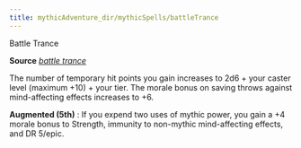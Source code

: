 ```yaml
---
title: mythicAdventure_dir/mythicSpells/battleTrance
---
```

Battle Trance

**Source** [_battle trance_](advancedRaceGuid_dir/coreRaces/halfOrcs#_battle-trance)

The number of temporary hit points you gain increases to 2d6 + your caster level (maximum +10) + your tier. The morale bonus on saving throws against mind-affecting effects increases to +6.

**Augmented (5th)** : If you expend two uses of mythic power, you gain a +4 morale bonus to Strength, immunity to non-mythic mind-affecting effects, and DR 5/epic.

